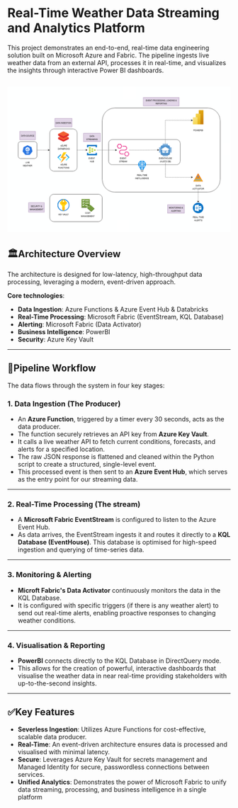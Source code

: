 # Real-Time Weather Data Streaming and Analytics Platform

This project demonstrates an end-to-end, real-time data engineering solution built on Microsoft Azure and Fabric. The pipeline ingests live weather data from an external API, processes it in real-time, and visualizes the insights through interactive Power BI dashboards.

![Archicture diagram](images/architecture.png)
---
## 🏛️**Architecture Overview**

The architecture is designed for low-latency, high-throughput data processing, leveraging a modern, event-driven approach.

**Core technologies**:
- **Data Ingestion**: Azure Functions & Azure Event Hub & Databricks
- **Real-Time Processing**: Microsoft Fabric (EventStream, KQL Database)
- **Alerting**: Microsoft Fabric (Data Activator)
- **Business Intelligence**: PowerBI
- **Security**: Azure Key Vault

---
## 🚀**Pipeline Workflow**

The data flows through the system in four key stages:

### 1. **Data Ingestion (The Producer)**

- An **Azure Function**, triggered by a timer every 30 seconds, acts as the data producer. 
- The function securely retrieves an API key from **Azure Key Vault**.
- It calls a live weather API to fetch current conditions, forecasts, and alerts for a specified location.
- The raw JSON response is flattened and cleaned within the Python script to create a structured, single-level event.
- This processed event is then sent to an **Azure Event Hub**, which serves as the entry point for our streaming data. 

---

### 2. **Real-Time Processing (The stream)**

- A **Microsoft Fabric EventStream** is configured to listen to the Azure Event Hub.
- As data arrives, the EventStream ingests it and routes it directly to a **KQL Database (EventHouse)**. This database is optimised for high-speed ingestion and querying of time-series data. 

---

### 3. **Monitoring & Alerting**

- **Microft Fabric's Data Activator** continuously monitors the data in the KQL Database. 
- It is configured with specific triggers (if there is any weather alert) to send out real-time alerts, enabling proactive responses to changing weather conditions. 

---

### 4. **Visualisation & Reporting**

- **PowerBI** connects directly to the KQL Database in DirectQuery mode.
- This allows for the creation of powerful, interactive dashboards that visualise the weather data in near real-time providing stakeholders with up-to-the-second insights. 

---

## ✅**Key Features** 
- **Severless Ingestion**: Utilizes Azure Functions for cost-effective, scalable data producer. 
- **Real-Time**: An event-driven architecture ensures data is processed and visualised with minimal latency. 
- **Secure**: Leverages Azure Key Vault for secrets management and Managed Identity for secure, passwordless connections between services.
- **Unified Analytics**: Demonstrates the power of Microsoft Fabric to unify data streaming, processing, and business intelligence in a single platform
